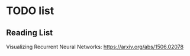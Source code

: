 # TODO list

## Reading List

Visualizing Recurrent Neural Networks: https://arxiv.org/abs/1506.02078


